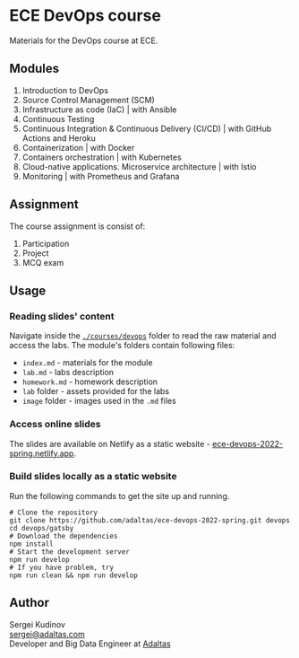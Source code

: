 
# ECE DevOps course

Materials for the DevOps course at ECE.

## Modules

1. Introduction to DevOps
2. Source Control Management (SCM)
3. Infrastructure as code (IaC) | with Ansible
4. Continuous Testing
5. Continuous Integration & Continuous Delivery (CI/CD) | with GitHub Actions and Heroku
6. Containerization | with Docker
7. Containers orchestration | with Kubernetes
8. Cloud-native applications. Microservice architecture | with Istio
9. Monitoring | with Prometheus and Grafana

## Assignment

The course assignment is consist of:

1. Participation
2. Project
3. MCQ exam

## Usage

### Reading slides' content

Navigate inside the [`./courses/devops`](courses/devops) folder to read the raw material and access the labs. The module's folders contain following files:

- `index.md` - materials for the module
- `lab.md` - labs description
- `homework.md` - homework description
- `lab` folder - assets provided for the labs
- `image` folder - images used in the `.md` files

### Access online slides

The slides are available on Netlify as a static website - [ece-devops-2022-spring.netlify.app](https://ece-devops-2022-spring.netlify.app/).

### Build slides locally as a static website

Run the following commands to get the site up and running.

```
# Clone the repository
git clone https://github.com/adaltas/ece-devops-2022-spring.git devops
cd devops/gatsby
# Download the dependencies
npm install
# Start the development server
npm run develop
# If you have problem, try
npm run clean && npm run develop
```

## Author

Sergei Kudinov   
sergei@adaltas.com     
Developer and Big Data Engineer at [Adaltas](https://www.adaltas.com/)
